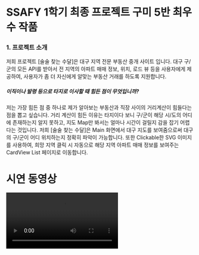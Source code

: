 # SSAFY 1학기 최종 프로젝트 구미 5반 최우수 작품

### 1. 프로젝트 소개 

저희 프로젝트 [술술 찾는 수달]은 대구 지역 전문 부동산 중개 사이트 입니다. 대구 구/군의 모든 API를 받아서 전 지역의 아파트 매매 정보, 위치, 로드 뷰 등을 사용자에게 제공하여, 사용자가 좀 더 자신에게 알맞는 부동산 거래를 하도록 지원합니다. 
  ##### 이직이나 발령 등으로 타지로 이사할 때 힘든 점이 무엇입니까?

저는 가장 힘든 점 중 하나로 제가 알아보는 부동산과 직장 사이의 거리계산이 힘들다는 점을 뽑고 싶습니다. 거리 계산이 힘든 이유는 타지이다 보니 구/군이 해당 시/도의 어디에 존재하는지 알지 못하고, 지도 Map만 봐서는 얼마나 시간이 걸릴지 감을 잡기 어렵다는 것입니다. 저희 [술술 찾는 수달]은 Main 화면에서 대구 지도를 보여줌으로써 대구의 구/군이 어디 위치하는지 정확히 파악이 가능합니다. 또한 Clickable한 SVG 이미지를 사용하여, 희망 지역 클릭 시 자동으로 해당 지역 아파트 매매 정보를 보여주는 CardView List 페이지로 이동합니다. 

# 시연 동영상

<video src="./UploadFORSSAFYGIT/시연동영상/시연동영상.mp4"></video>


